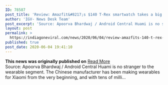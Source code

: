 ```yaml
---
ID: 78587
post_title: 'Review: Amazfit&#8217;s $140 T-Rex smartwatch takes a big bite out of Garmin'
author: 'IGV- News Desk Team'
post_excerpt: 'Source: Apoorva Bhardwaj / Android Central Huami is no stranger to the wearable segment. The Chinese manufacturer has been making wearables for Xiaomi from the very beginning, and with tens of milli…'
layout: post
permalink: >
  https://indiagoneviral.com/news/2020/06/04/review-amazfits-140-t-rex-smartwatch-takes-a-big-bite-out-of-garmin/78587/india-gone-viral/
published: true
post_date: 2020-06-04 19:41:10
---
```

<b>This news was originally published on</b> <a href="https://www.androidcentral.com/amazfit-t-rex-review" class="button purchase" rel="nofollow noopener noreferrer" target="_blank">Read More</a> <br/>Source: Apoorva Bhardwaj / Android Central
Huami is no stranger to the wearable segment. The Chinese manufacturer has been making wearables for Xiaomi from the very beginning, and with tens of milli…